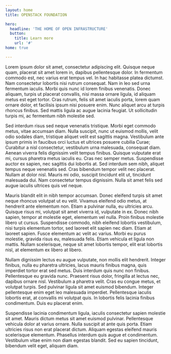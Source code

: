 ```yaml
---
layout: home
title: OPENSTACK FOUNDATION

hero:
  headline: 'THE HOME OF OPEN INFRASTRUCTURE'
  button:
    title: Learn more
    url: '#'
home: true

---
```



 <!-- <main class="main">
    <hero class="hero-main is-primary" withButton :title="$page.frontmatter.hero.headline" >
    </hero>
</main>
 -->


Lorem ipsum dolor sit amet, consectetur adipiscing elit. Quisque neque quam, placerat sit amet lorem in, dapibus pellentesque dolor. In fermentum commodo est, nec varius erat tempus vel. In hac habitasse platea dictumst. Nam consectetur lobortis nisi rutrum consequat. Nam in leo sed urna fermentum iaculis. Morbi quis nunc id lorem finibus venenatis. Donec aliquam, turpis ut placerat convallis, nisi massa ornare ligula, id aliquam metus est eget tortor. Cras rutrum, felis sit amet iaculis porta, lorem quam ornare dolor, et facilisis ipsum nisi posuere enim. Nunc aliquet arcu at turpis rhoncus finibus. Sed mattis ligula ac augue lacinia feugiat. Ut sollicitudin turpis mi, ac fermentum nibh molestie sed.

Sed interdum risus sed neque venenatis tristique. Morbi eget commodo metus, vitae accumsan diam. Nulla suscipit, nunc ut euismod mollis, velit odio sodales diam, tristique aliquet velit est sagittis magna. Vestibulum ante ipsum primis in faucibus orci luctus et ultrices posuere cubilia Curae; Curabitur a nisl consectetur, vestibulum urna malesuada, consequat diam. Aenean viverra felis dignissim velit tempus finibus. Quisque vulputate erat mi, cursus pharetra metus iaculis eu. Cras nec semper metus. Suspendisse auctor ex sapien, nec sagittis dui lobortis at. Sed interdum sem nibh, aliquet tempus neque venenatis sed. Cras bibendum tempor velit nec placerat. Nullam at dolor nisl. Mauris mi odio, suscipit tincidunt elit ut, tincidunt malesuada dui. Nam consectetur tempus dignissim. Nulla sit amet felis sed augue iaculis ultrices quis vel neque.

Mauris blandit elit in nibh tempor accumsan. Donec eleifend turpis sit amet neque rhoncus volutpat ut eu velit. Vivamus eleifend odio metus, at hendrerit ante elementum non. Etiam a pulvinar nulla, eu ultricies arcu. Quisque risus mi, volutpat sit amet viverra id, vulputate in ex. Donec nibh sapien, tempor at molestie eget, elementum vel nulla. Proin finibus molestie libero ut cursus. Suspendisse commodo, nibh eleifend lobortis vestibulum, nisi turpis elementum tortor, sed laoreet elit sapien nec diam. Etiam at laoreet sapien. Fusce elementum ac velit ac varius. Morbi eu purus molestie, gravida risus eu, malesuada felis. Etiam vehicula et ligula non mattis. Nullam scelerisque, neque sit amet lobortis tempor, elit erat lobortis nisl, at elementum ex libero at libero.

Nullam dignissim lectus eu augue vulputate, non mollis elit hendrerit. Integer finibus, nulla eu pharetra ultricies, lacus mauris finibus magna, quis imperdiet tortor erat sed metus. Duis interdum quis nunc non finibus. Pellentesque eu gravida nunc. Praesent risus dolor, fringilla at lectus nec, dapibus ornare nisl. Vestibulum a pharetra velit. Cras eu congue metus, et volutpat turpis. Sed pulvinar ligula sit amet euismod bibendum. Integer pellentesque enim eget leo malesuada imperdiet. Pellentesque iaculis lobortis erat, at convallis mi volutpat quis. In lobortis felis lacinia finibus condimentum. Duis eu placerat enim.

Suspendisse lacinia condimentum ligula, iaculis consectetur sapien molestie sit amet. Mauris dictum metus sit amet euismod pulvinar. Pellentesque vehicula dolor at varius ornare. Nulla suscipit at ante quis porta. Etiam ultricies risus non erat placerat dictum. Aliquam egestas eleifend mauris scelerisque elementum. Phasellus interdum quis augue et condimentum. Vestibulum vitae enim non diam egestas blandit. Sed eu sapien tincidunt, bibendum velit eget, aliquam diam.
